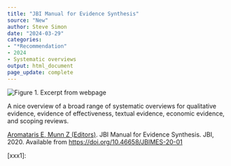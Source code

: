 ```yaml
---
title: "JBI Manual for Evidence Synthesis"
source: "New"
author: Steve Simon
date: "2024-03-29"
categories:
- "*Recommendation"
- 2024
- Systematic overviews
output: html_document
page_update: complete
---
```


![Figure 1. Excerpt from webpage](http://www.pmean.com/new-images/24/jbi-evidence-synthesis-01.png)

<div class="notes">

A nice overview of a broad range of systematic overviews for qualitative evidence, evidence of effectiveness, textual evidence, economic evidence, and scoping reviews.

[Aromataris E, Munn Z (Editors)][aro1]. JBI Manual for Evidence Synthesis. JBI, 2020. Available from https://doi.org/10.46658/JBIMES-20-01

[aro1]: https://doi.org/10.46658/JBIMES-20-01

[xxx1]: 

</div>
